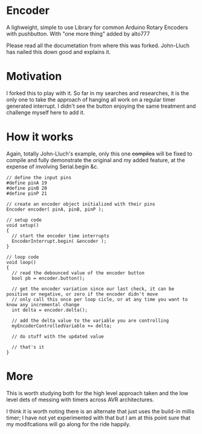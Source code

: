 # Encoder

A lighweight, simple to use Library for common Arduino Rotary Encoders with pushbutton. With "one more thing" added by alto777

Please read all the documetation from where this was forked. John-Lluch has nailed this down good and explains it.

# Motivation

I forked this to play with it. So far in my searches and researches, it is the only one to take the approach of hanging all work on a regular timer generated interrupt. I didn't see the button enjoying the same treatment and challenge myself here to add it.

# How it works

Again, totally John-Lluch's example, only this one ~~compiles~~ will be fixed to compile and fully demonstrate the original and my added feature, at the expense of involving Serial.begin &c.

```
// define the input pins
#define pinA 19
#define pinB 20
#define pinP 21

// create an encoder object initialized with their pins
Encoder encoder( pinA, pinB, pinP );

// setup code
void setup() 
{
  // start the encoder time interrupts
  EncoderInterrupt.begin( &encoder );
}

// loop code
void loop()
{
  // read the debounced value of the encoder button
  bool pb = encoder.button();

  // get the encoder variation since our last check, it can be positive or negative, or zero if the encoder didn't move
  // only call this once per loop cicle, or at any time you want to know any incremental change
  int delta = encoder.delta();

  // add the delta value to the variable you are controlling
  myEncoderControlledVariable += delta;

  // do stuff with the updated value

  // that's it
}
```

# More

This is worth studying both for the high level approach taken and the low level dets of messing with timers across AVR architectures.

I think it is worth noting there is an alternate that just uses the build-in millis timer; I have not yet experimented with that but I am at this point sure that my modifcations will go along for the ride happily.
